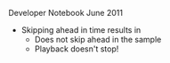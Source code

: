 Developer Notebook
June 2011
 * Skipping ahead in time results in
    * Does not skip ahead in the sample
    * Playback doesn't stop!